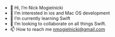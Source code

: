 - 👋 Hi, I’m Nick Mogielnicki
- 👀 I’m interested in ios and Mac OS development
- 🌱 I’m currently learning Swift
- 💞️ I’m looking to collaborate on all things Swift.
- 📫 How to reach me nmogielnicki@gmail.com

<!---
nmogielnicki/nmogielnicki is a ✨ special ✨ repository because its `README.md` (this file) appears on your GitHub profile.
You can click the Preview link to take a look at your changes.
--->
